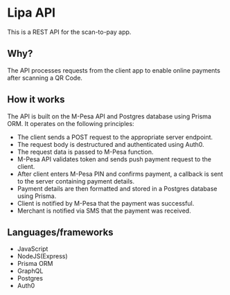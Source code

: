 # Lipa API
This is a REST API for the scan-to-pay app.

## Why?
The API processes requests from the client app to enable online payments after scanning a QR Code.

## How it works
The API is built on the M-Pesa API and Postgres database using Prisma ORM. It operates on the following principles:
* The client sends a POST request to the appropriate server endpoint.
* The request body is destructured and authenticated using Auth0.
* The request data is passed to M-Pesa function.
* M-Pesa API validates token and sends push payment request to the client.
* After client enters M-Pesa PIN and confirms payment, a callback is sent to the server containing payment details.
* Payment details are then formatted and stored in a Postgres database using Prisma.
* Client is notified by M-Pesa that the payment was successful.
* Merchant is notified via SMS that the payment was received.

## Languages/frameworks
* JavaScript
* NodeJS(Express)
* Prisma ORM
* GraphQL
* Postgres
* Auth0
